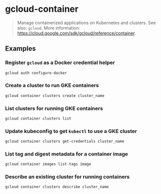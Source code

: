 # gcloud-container

> Manage containerized applications on Kubernetes and clusters. See also: `gcloud`. More information: <https://cloud.google.com/sdk/gcloud/reference/container>.

## Examples

### Register `gcloud` as a Docker credential helper

```bash
gcloud auth configure-docker
```

### Create a cluster to run GKE containers

```bash
gcloud container clusters create cluster_name
```

### List clusters for running GKE containers

```bash
gcloud container clusters list
```

### Update kubeconfig to get `kubectl` to use a GKE cluster

```bash
gcloud container clusters get-credentials cluster_name
```

### List tag and digest metadata for a container image

```bash
gcloud container images list-tags image
```

### Describe an existing cluster for running containers

```bash
gcloud container clusters describe cluster_name
```
